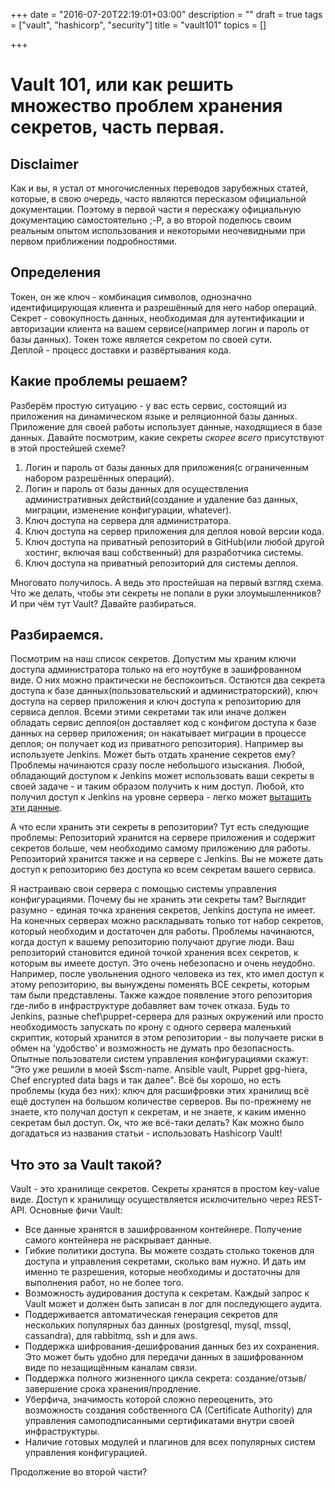 +++
date = "2016-07-20T22:19:01+03:00"
description = ""
draft = true
tags = ["vault", "hashicorp", "security"]
title = "vault101"
topics = []

+++

# Vault 101, или как решить множество проблем хранения секретов, часть первая.
## Disclaimer
Как и вы, я устал от многочисленных переводов зарубежных статей, которые, в свою очередь, часто являются пересказом официальной документации. Поэтому в первой части я перескажу официальную документацию самостоятельно ;-P, а во второй поделюсь своим реальным опытом использования и некоторыми неочевидными при первом приближении подробностями.

## Определения
Токен, он же ключ - комбинация символов, однозначно идентифицирующая клиента и разрешённый для него набор операций.    
Секрет - совокупность данных, необходимая для аутентификации и авторизации клиента на вашем сервисе(например логин и пароль от базы данных). Токен тоже является секретом по своей сути.  
Деплой - процесс доставки и развёртывания кода.  

## Какие проблемы решаем?
Разберём простую ситуацию - у вас есть сервис, состоящий из приложения на динамическом языке и реляционной базы данных. Приложение для своей работы использует данные, находящиеся в базе данных. Давайте посмотрим, какие секреты _скорее всего_ присутствуют в этой простейшей схеме?
1. Логин и пароль от базы данных для приложения(с ограниченным набором разрешённых операций).
2. Логин и пароль от базы данных для осуществления административных действий(создание и удаление баз данных, миграции, изменение конфигурации, whatever).
3. Ключ доступа на сервера для администратора.
4. Ключ доступа на сервер приложения для деплоя новой версии кода.
5. Ключ доступа на приватный репозиторий в GitHub(или любой другой хостинг, включая ваш собственный) для разработчика системы.
6. Ключ доступа на приватный репозиторий для системы деплоя.

Многовато получилось. А ведь это простейшая на первый взгляд схема.  
Что же делать, чтобы эти секреты не попали в руки злоумышленников? И при чём тут Vault? Давайте разбираться.

## Разбираемся.
Посмотрим на наш список секретов. Допустим мы храним ключи доступа администратора только на его ноутбуке в зашифрованном виде. О них можно практически не беспокоиться. Остаются два секрета доступа к базе данных(пользовательский и администраторский), ключ доступа на сервер приложения и ключ доступа к репозиторию для сервиса деплоя.
Всеми этими секретами так или иначе должен обладать сервис деплоя(он доставляет код с конфигом доступа к базе данных на сервер приложения; он накатывает миграции в процессе деплоя; он получает код из приватного репозитория).
Например вы используете Jenkins. Может быть отдать хранение секретов ему? Проблемы начинаются сразу после небольшого изыскания.
Любой, обладающий доступом к Jenkins может использовать ваши секреты в своей задаче - и таким образом получить к ним доступ.   Любой, кто получил доступ к Jenkins на уровне сервера - легко может [вытащить эти данные](http://thiébaud.fr/jenkins_credentials.html).
  
А что если хранить эти секреты в репозитории? Тут есть следующие проблемы:
Репозиторий хранится на сервере приложения и содержит секретов больше, чем необходимо самому приложению для работы.
Репозиторий хранится также и на сервере с Jenkins.
Вы не можете дать доступ к репозиторию без доступа ко всем секретам вашего сервиса.
  
Я настраиваю свои сервера с помощью системы управления конфигурациями. Почему бы не хранить эти секреты там?
Выглядит разумно - единая точка хранения секретов, Jenkins доступа не имеет. На конечных серверах можно раскладывать только тот набор секретов, который необходим и достаточен для работы.
Проблемы начинаются, когда доступ к вашему репозиторию получают другие люди. Ваш репозиторий становится единой точкой хранения всех секретов, к которым вы имеете доступ. Это очень небезопасно и очень неудобно. Например, после увольнения одного человека из тех, кто имел доступ к этому репозиторию, вы вынуждены поменять ВСЕ секреты, которым там были представлены. Также каждое появление этого репозитория где-либо в инфраструктуре добавляет вам точек отказа. Будь то Jenkins, разные chef\puppet-сервера для разных окружений или просто необходимость запускать по крону с одного сервера маленький скриптик, который хранится в этом репозитории - вы получаете риски в обмен на 'удобство' и возможность не думать про безопасность.
Опытные пользователи систем управления конфигурациями скажут: "Это уже решили в моей $scm-name. Ansible vault, Puppet gpg-hiera, Chef encrypted data bags и так далее". Всё бы хорошо, но есть проблемы (куда без них): ключ для расшифровки этих хранилищ всё ещё доступен на большом количестве серверов. Вы по-прежнему не знаете, кто получал доступ к секретам, и не знаете, к каким именно секретам был доступ. Ок, что же всё-таки делать? Как можно было догадаться из названия статьи - использовать Hashicorp Vault!  

## Что это за Vault такой?
Vault - это хранилище секретов. Секреты хранятся в простом key-value виде. Доступ к хранилищу осуществляется исключительно через REST-API.
Основные фичи Vault:
- Все данные хранятся в зашифрованном контейнере. Получение самого контейнера не раскрывает данные.
- Гибкие политики доступа. Вы можете создать столько токенов для доступа и управления секретами, сколько вам нужно. И дать им именно те разрешения, которые необходимы и достаточны для выполнения работ, но не более того.
- Возможность аудирования доступа к секретам. Каждый запрос к Vault может и должен быть записан в лог для последующего аудита.
- Поддерживается автоматическая генерация секретов для нескольких популярных баз данных (postgresql, mysql, mssql, cassandra), для rabbitmq, ssh и для aws.
- Поддержка шифрования-дешифрования данных без их сохранения. Это может быть удобно для передачи данных в зашифрованном виде по незащищённым каналам связи.
- Поддержка полного жизненного цикла секрета: создание/отзыв/завершение срока хранения/продление.
- Уберфича, значимость которой сложно переоценить, это возможность создания собственного CA (Certificate Authority) для управления самоподписанными сертификатами внутри своей инфраструктуры.
- Наличие готовых модулей и плагинов для всех популярных систем управления конфигурацией.  

Продолжение во второй части?